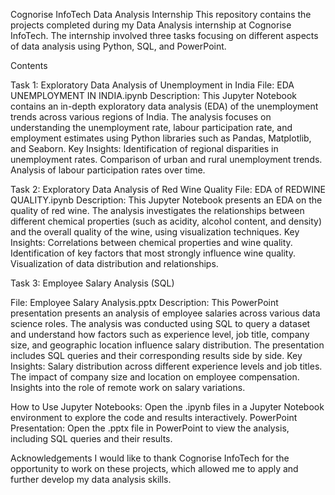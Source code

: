 Cognorise InfoTech Data Analysis Internship
This repository contains the projects completed during my Data Analysis internship at Cognorise InfoTech. The internship involved three tasks focusing on different aspects of data analysis using Python, SQL, and PowerPoint.

Contents

Task 1: Exploratory Data Analysis of Unemployment in India
File: EDA UNEMPLOYMENT IN INDIA.ipynb
Description: This Jupyter Notebook contains an in-depth exploratory data analysis (EDA) of the unemployment trends across various regions of India. The analysis focuses on understanding the unemployment rate, labour participation rate, and employment estimates using Python libraries such as Pandas, Matplotlib, and Seaborn.
Key Insights:
Identification of regional disparities in unemployment rates.
Comparison of urban and rural unemployment trends.
Analysis of labour participation rates over time.

Task 2: Exploratory Data Analysis of Red Wine Quality
File: EDA of REDWINE QUALITY.ipynb
Description: This Jupyter Notebook presents an EDA on the quality of red wine. The analysis investigates the relationships between different chemical properties (such as acidity, alcohol content, and density) and the overall quality of the wine, using visualization techniques.
Key Insights:
Correlations between chemical properties and wine quality.
Identification of key factors that most strongly influence wine quality.
Visualization of data distribution and relationships.

Task 3: Employee Salary Analysis (SQL)

File: Employee Salary Analysis.pptx
Description: This PowerPoint presentation presents an analysis of employee salaries across various data science roles. The analysis was conducted using SQL to query a dataset and understand how factors such as experience level, job title, company size, and geographic location influence salary distribution. The presentation includes SQL queries and their corresponding results side by side.
Key Insights:
Salary distribution across different experience levels and job titles.
The impact of company size and location on employee compensation.
Insights into the role of remote work on salary variations.

How to Use
Jupyter Notebooks: Open the .ipynb files in a Jupyter Notebook environment to explore the code and results interactively.
PowerPoint Presentation: Open the .pptx file in PowerPoint to view the analysis, including SQL queries and their results.

Acknowledgements
I would like to thank Cognorise InfoTech for the opportunity to work on these projects, which allowed me to apply and further develop my data analysis skills.

